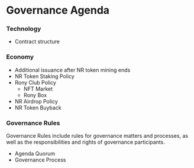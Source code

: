 # Governance Agenda

### **Technology**

* Contract structure&#x20;

### **Economy**

* Additional issuance after NR token mining ends
* NR Token Staking Policy
* Rony Club Policy
  * NFT Market
  * Rony Box
* NR Airdrop Policy
* NR Token Buyback

### Governance Rules

Governance Rules include rules for governance matters and processes, as well as the responsibilities and rights of governance participants.

* Agenda Quorum
* Governance Process
